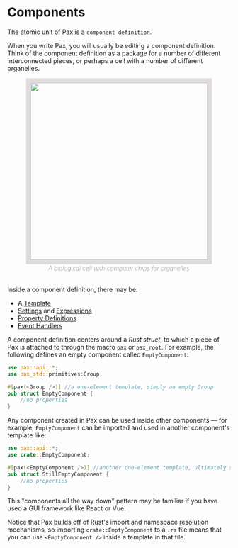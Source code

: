 # Components

The atomic unit of Pax is a `component definition`.  

When you write Pax, you will usually be editing a component definition.  Think of the component definition as a package for a number of different interconnected pieces, or perhaps a cell with a number of different organelles.  

<div style="text-align: center; font-style: italic; font-weight: 100;">
    <img style="width: 400px; border: 10px solid rgb(224,220,219);" src="./DALL·E a biological cell with computer chips for organelles.png" />
    <br />
    A biological cell with computer chips for organelles
    <br />
    <br />
</div>


Inside a component definition, there may be:

 - A [Template](./start-key-concepts-templates.md)
 - [Settings](./start-key-concepts-properties-settings.md) and [Expressions](./start-key-concepts-expressions.md)
 - [Property Definitions](./start-key-concepts-properties-settings.md)
 - [Event Handlers](./start-key-concepts-event-handlers.md)

A component definition centers around a _Rust struct_, to which a piece of Pax is attached to through the macro `pax` or `pax_root`.  For example, the following defines an empty component called `EmptyComponent`:

```rust
use pax::api::*;
use pax_std::primitives:Group;

#[pax(<Group />)] //a one-element template, simply an empty Group
pub struct EmptyComponent {
    //no properties
}
```

Any component created in Pax can be used inside other components — for example, `EmptyComponent` can be imported and used in another component's template like:

```rust
use pax::api::*;
use crate::EmptyComponent;

#[pax(<EmptyComponent />)] //another one-element template, ultimately still not rendering anything
pub struct StillEmptyComponent {
    //no properties
}
```

This "components all the way down" pattern may be familiar if you have used a GUI framework like React or Vue.

Notice that Pax builds off of Rust's import and namespace resolution mechanisms, so importing `crate::EmptyComponent` to a `.rs` file means that you can use `<EmptyComponent />` inside a template in that file.

<!-- TODO: document stand-alone .pax files without Rust: ".html" use-case -->

